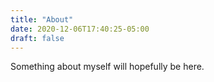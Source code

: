```yaml
---
title: "About"
date: 2020-12-06T17:40:25-05:00
draft: false 
---
```


Something about myself will hopefully be here.

